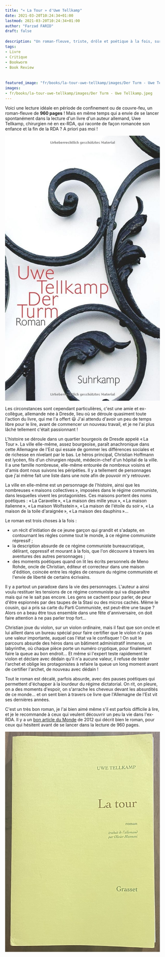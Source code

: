 ```yaml
---
title: "« La Tour » d'Uwe Tellkamp"
date: 2021-03-20T10:24:34+01:00
lastmod: 2021-03-20T10:24:34+01:00
author: "Farzad FARID"
draft: false

description: "Un roman-fleuve, triste, drôle et poétique à la fois, sur la fin de l'Allemagne de l'Est"
tags:
- Livre
- Critique
- Bookworm
- Book Review


featured_image: "fr/books/la-tour-uwe-tellkamp/images/Der Turm - Uwe Tellkamp - bandeau.jpeg"
images:
- fr/books/la-tour-uwe-tellkamp/images/Der Turm - Uwe Tellkamp.jpeg
---
```


Voici une lecture idéale en période de confinement ou de couvre-feu, un roman-fleuve de **960 pages** !
Mais en même temps qui a envie de se lancer spontanément dans la lecture d'un livre d'un 
auteur allemand, Uwe Tellkamp, chirurgien né en ex-RDA, qui raconte de façon romancée son enfance et la
fin de la RDA ? A priori pas moi !

![image](images/Der%20Turm%20-%20Uwe%20Tellkamp.jpeg#layoutFillWidth)

Les circonstances sont cependant particulières, c'est une amie et ex-collègue, allemande née à Dresde, 
lieu où se déroule quasiment toute l'action du livre, qui me l'a offert :smiley: J'ai attendu
d'avoir un peu de temps libre pour le lire, avant de commencer un nouveau travail, et je ne l'ai
plus lâché tellement c'était passionnant !

L'histoire se déroule dans un quartier bourgeois de Dresde appelé « La Tour ». La ville elle-même, assez
bourgeoise, paraît anachronique dans cette Allemagne de l'Est qui essaie de gommer les différences
sociales et de richesse en nivelant par le bas. Le héros principal, Christian Hoffmann est lycéen, fils
d'un chirurgien réputé, médecin-chef d'un hôpital de la ville. Il a une famille nombreuse, elle-même
entourée de nombreux voisins et d'amis dont nous suivons les péripéties. Il y a tellement de
personnages que j'ai même fait une liste dans une note afin de pouvoir m'y retrouver.

La ville en elle-même est un personnage de l'histoire, ainsi que les nombreuses « maisons
collectives », imposées dans le régime communiste, dans lesquelles vivent les protagonistes.
Ces maisons portent des noms poétiques : « La Caravelle », « La maison des mille yeux », 
« La maison italienne », « La maison Wolfsstein », « La maison de l'étoile du soir »,
« La maison de la toile d'araignée », « La maison des dauphins »…

Le roman est trois choses à la fois :
- un récit d'initiation de ce jeune garçon qui grandit et s'adapte, en contournant les règles comme
  tout le monde, à ce régime communiste répressif ; 
- la description absurde de ce régime communiste bureaucratique, délirant, oppressif et mourant à la fois, que l'on découvre à travers les aventures des autres personnages ;
- des moments poétiques quand on lit les écrits personnels de Meno Rohde, oncle de Christian, éditeur et correcteur dans
  une maison d'édition, coincée entre les règles de censure du régime communiste et l'envie de liberté 
  de certains écrivains.
  
Il y a partout un paradoxe dans la vie des personnages. L'auteur a ainsi voulu restituer les tensions
de ce régime communiste qui va disparaître mais qui ne le sait pas encore. Les gens se cachent pour
parler, de peur d'être espionnés par des taupes de la Stasi ou des micros cachés. Même le cousin,
qui a pris sa carte du Parti Communiste, est peut-être une taupe ? Alors on a beau être tous
ensemble dans une fête d'anniversaire, on doit faire attention à ne pas parler trop fort…

Christian joue du violon, sur un violon ordinaire, mais il faut que son oncle et lui aillent dans un 
bureau spécial pour faire certifier que le violon n'a pas une valeur importante, auquel cas l'état
va le confisquer ! On suit le parcours absurde des héros dans un bâtiment administratif immense,
un labyrinthe, où chaque pièce porte un numéro cryptique, pour finalement faire la queue au bon endroit…
Et même si l'expert teste rapidement le violon et déclare avec dédain qu'il n'a aucune valeur, il
refuse de tester l'archet et oblige les protagonistes à refaire la queue un long moment avant de
certifier l'archet, de nouveau avec dédain !

Tout le roman est décalé, parfois absurde, avec des pauses poétiques qui permettent d'échapper à
la lourdeur du régime dictatorial. On rit, on pleure, on a des moments d'espoir,
on s'arrache les cheveux devant les
absurdités de ce monde… et on sent bien à travers ce livre que l'Allemagne de l'Est vit ses
dernières années.

C'est un très bon roman, je l'ai bien aimé même s'il est parfois difficile à lire, et je le
recommande à ceux qui veulent découvrir un peu la vie dans l'ex-RDA. Il y a un [bon article du Monde](https://www.lemonde.fr/livres/article/2012/02/09/la-tour-d-uwe-tellkamp_1640783_3260.html) de 2012 qui décrit bien le 
roman, pour ceux qui hésitent avant de se lancer dans la lecture de 960 pages.

![image](images/La%20Tour%20-%20Uwe%20Tellkamp.jpeg#layoutFillWidth)
